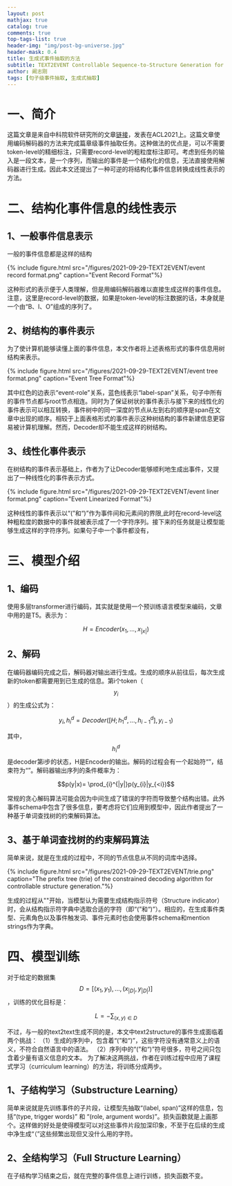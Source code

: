 ```yaml
---
layout: post
mathjax: true
catalog: true
comments: true
top-tags-list: true
header-img: "img/post-bg-universe.jpg"
header-mask: 0.4
title: 生成式事件抽取的方法
subtitle: TEXT2EVENT Controllable Sequence-to-Structure Generation for End-to-end Event Extraction
author: 阚志刚
tags: [句子级事件抽取, 生成式抽取]
---
```


# 一、简介

这篇文章是来自中科院软件研究所的文章[链接](https://aclanthology.org/2021.acl-long.217.pdf)，发表在ACL2021上。这篇文章使用编码解码器的方法来完成篇章级事件抽取任务。这种做法的优点是，可以不需要token-level的精细标注，只需要record-level的粗粒度标注即可。考虑到任务的输入是一段文本，是一个序列，而输出的事件是一个结构化的信息，无法直接使用解码器进行生成。因此本文还提出了一种可逆的将结构化事件信息转换成线性表示的方法。

# 二、结构化事件信息的线性表示

## 1、一般事件信息表示

一般的事件信息都是这样的结构

{% include figure.html src="/figures/2021-09-29-TEXT2EVENT/event record format.png" caption="Event Record Format"%}

这种形式的表示便于人类理解，但是用编码解码器难以直接生成这样的事件信息。注意，这里是record-level的数据，如果是token-level的标注数据的话，本身就是一个由“B、I、O”组成的序列了。

## 2、树结构的事件表示

为了使计算机能够读懂上面的事件信息，本文作者将上述表格形式的事件信息用树结构来表示。

{% include figure.html src="/figures/2021-09-29-TEXT2EVENT/event tree format.png" caption="Event Tree Format"%}

其中红色的边表示“event-role”关系，蓝色线表示“label-span”关系，句子中所有的事件节点都与root节点相连。同时为了保证树状的事件表示与接下来的线性化的事件表示可以相互转换，事件树中的同一深度的节点从左到右的顺序是span在文章中出现的顺序。相较于上面表格形式的事件表示这种树结构的事件新建信息更容易被计算机理解。然而，Decoder却不能生成这样的树结构。

## 3、线性化事件表示

在树结构的事件表示基础上，作者为了让Decoder能够顺利地生成出事件，又提出了一种线性化的事件表示方式。

{% include figure.html src="/figures/2021-09-29-TEXT2EVENT/event liner format.png" caption="Event Linearized Format"%}

这种线性的事件表示以“(”和“)”作为事件间和元素间的界限,此时在record-level这种粗粒度的数据中的事件就被表示成了一个字符序列。接下来的任务就是让模型能够生成这样的字符序列。如果句子中一个事件都没有，

# 三、模型介绍

## 1、编码

使用多层transformer进行编码，其实就是使用一个预训练语言模型来编码，文章中用的是T5。表示为：

$$H = Encoder(x_1,...,x_{|x|})$$

## 2、解码

在编码器编码完成之后，解码器对输出进行生成。生成的顺序从前往后，每次生成新的token都需要用到已生成的信息。第i个token（$$y_i$$）的生成公式为：

$$y_i,h_{i}^d = Decoder([H;h_{1}^d,...,h_{i-1}^d],y_{i-1})$$

其中，$$h_i^d$$是decoder第i步的状态，H是Encoder的输出。解码的过程会有一个起始符“<bos>”，结束符为“<eos>”。解码器输出序列的条件概率为：

$$p(y|x)= \prod_{i}^{|y|}p(y_{i}|y_{<i})$$

常规的贪心解码算法可能会因为中间生成了错误的字符而导致整个结构出错。此外事件schema中包含了很多信息，要考虑将它们应用到模型中，因此作者提出了一种基于单词查找树的约束解码算法。

## 3、基于单词查找树的约束解码算法

简单来说，就是在生成的过程中，不同的节点信息从不同的词库中选择。

{% include figure.html src="/figures/2021-09-29-TEXT2EVENT/trie.png" caption="The prefix tree (trie) of the constrained decoding algorithm for controllable structure generation."%}

生成的过程从"<bos>"开始，当模型认为需要生成结构指示符号（Structure indicator）时，会从结构指示符字典中选取合适的字符（即“(”和“)”）。相应的，在生成事件类型、元素角色以及事件触发词、事件元素时也会使用事件schema和mention strings作为字典。

# 四、模型训练

对于给定的数据集$$D=[(x_1,y_1),...,(x_{|D|},y_{|D|})]$$，训练的优化目标是：

$$L = -\sum_{(x,y)\in D}$$

不过，与一般的text2text生成不同的是，本文中text2structure的事件生成面临着两个挑战：
（1）生成的序列中，包含着“(”和“)”，这些字符没有通常意义上的语义，不符合自然语言中的语法。
（2）序列中的“(”和“)”符号很多，符号之间只包含着少量有语义信息的文本。
为了解决这两挑战，作者在训练过程中应用了课程式学习（curriculum learning）的方法，将训练分成两步。

## 1、子结构学习（Substructure Learning）

简单来说就是先训练事件的子片段，让模型先抽取“(label, span)”这样的信息，包括“(type, trigger words)” 和 “(role, argument words)”。损失函数就是上画那个。这样做的好处是使得模型可以对这些事件片段加深印象，不至于在后续的生成中净生成“（”这些频繁出现但又没什么用的字符。

## 2、全结构学习（Full Structure Learning）

在子结构学习结束之后，就在完整的事件信息上进行训练，损失函数不变。